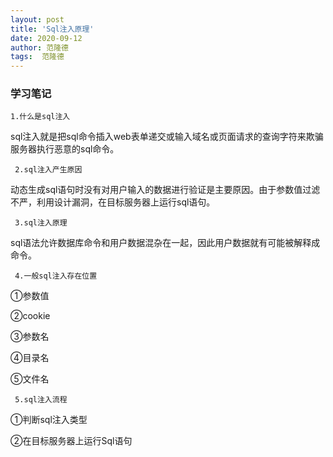 ```yaml
---
layout: post
title: 'Sql注入原理'
date: 2020-09-12
author: 范隆德
tags:  范隆德 
---
```

### 学习笔记
    1.什么是sql注入


 sql注入就是把sql命令插入web表单递交或输入域名或页面请求的查询字符来欺骗服务器执行恶意的sql命令。
     
     2.sql注入产生原因


 动态生成sql语句时没有对用户输入的数据进行验证是主要原因。由于参数值过滤不严，利用设计漏洞，在目标服务器上运行sql语句。

     3.sql注入原理


 sql语法允许数据库命令和用户数据混杂在一起，因此用户数据就有可能被解释成命令。

     4.一般sql注入存在位置


①参数值

②cookie

③参数名

④目录名

⑤文件名

     5.sql注入流程

①判断sql注入类型

②在目标服务器上运行Sql语句
